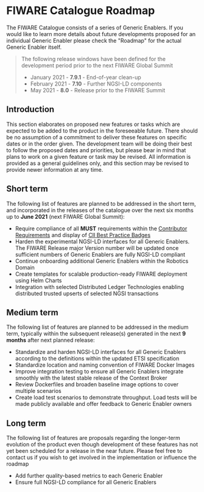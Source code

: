 # FIWARE Catalogue Roadmap

The FIWARE Catalogue consists of a series of Generic Enablers. If you would like to learn more details about future
developments proposed for an individual Generic Enabler please check the "Roadmap" for the actual Generic Enabler
itself.

> The following release windows have been defined for the development period prior to the next FIWARE Global Summit
>
> -   January 2021 - **7.9.1** - End-of-year clean-up
> -   February 2021 - **7.10** - Further NGSI-LD components
> -   May 2021 - **8.0** - Release prior to the FIWARE Summit


## Introduction

This section elaborates on proposed new features or tasks which are expected to be added to the product in the
foreseeable future. There should be no assumption of a commitment to deliver these features on specific dates or in the
order given. The development team will be doing their best to follow the proposed dates and priorities, but please bear
in mind that plans to work on a given feature or task may be revised. All information is provided as a general
guidelines only, and this section may be revised to provide newer information at any time.

## Short term

The following list of features are planned to be addressed in the short term, and incorporated in the releases of the
catalogue over the next six months up to **June 2021** (next FIWARE Global Summit):

-   Require compliance of all **MUST** requirements within the
    [Contributor Requirements](https://fiware-requirements.rtfd.io) and display of [CII Best Practice Badges](https://bestpractices.coreinfrastructure.org/en)
-   Harden the experimental NGSI-LD interfaces for all Generic Enablers. The FIWARE Release major Version number will be 
    updated once sufficient numbers of Generic Enablers are fully NGSI-LD compliant
-   Continue onboarding additional Generic Enablers within the Robotics Domain
-   Create templates for scalable production-ready FIWARE deployment using Helm Charts
-   Integration with selected Distributed Ledger Technologies enabling distributed trusted upserts of selected NGSI transactions

## Medium term

The following list of features are planned to be addressed in the medium term, typically within the subsequent
release(s) generated in the next **9 months** after next planned release:

-   Standardize and harden NGSI-LD interfaces for all Generic Enablers according to the definitions within the updated ETSI specification
-   Standardize location and naming convention of FIWARE Docker Images
-   Improve integration testing to ensure all Generic Enablers integrate smoothly with the latest stable release of the
    Context Broker
-   Review Dockerfiles and broaden baseline image options to cover multiple scenarios
-   Create load test scenarios to demonstrate throughput. Load tests will be made publicly available and offer feedback
    to Generic Enabler owners

## Long term

The following list of features are proposals regarding the longer-term evolution of the product even though development
of these features has not yet been scheduled for a release in the near future. Please feel free to contact us if you
wish to get involved in the implementation or influence the roadmap

-   Add further quality-based metrics to each Generic Enabler
-   Ensure full NGSI-LD compliance for all Generic Enablers
